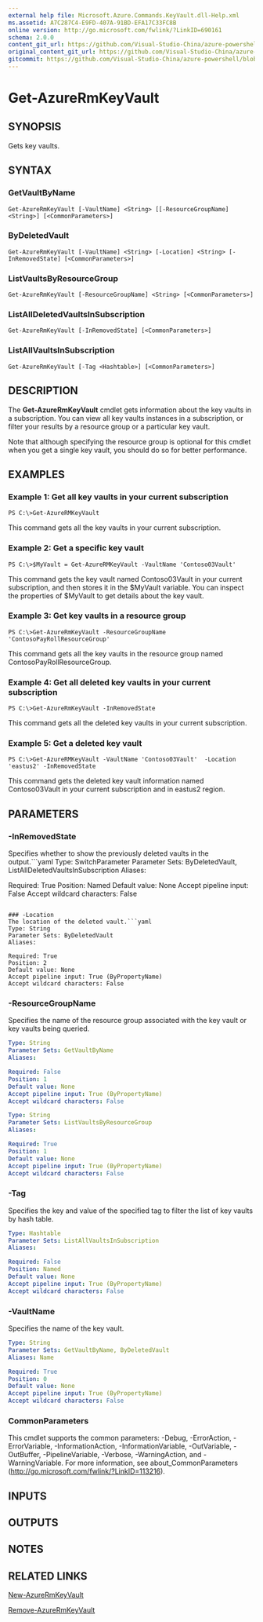 ```yaml
---
external help file: Microsoft.Azure.Commands.KeyVault.dll-Help.xml
ms.assetid: A7C287C4-E9FD-407A-91BD-EFA17C33FC8B
online version: http://go.microsoft.com/fwlink/?LinkID=690161
schema: 2.0.0
content_git_url: https://github.com/Visual-Studio-China/azure-powershell/blob/preview/src/ResourceManager/KeyVault/Commands.KeyVault/help/Get-AzureRmKeyVault.md
original_content_git_url: https://github.com/Visual-Studio-China/azure-powershell/blob/preview/src/ResourceManager/KeyVault/Commands.KeyVault/help/Get-AzureRmKeyVault.md
gitcommit: https://github.com/Visual-Studio-China/azure-powershell/blob/4d5786e0b0dfcc4386fd0f627ecbc75ac46bbdad
---
```


# Get-AzureRmKeyVault

## SYNOPSIS
Gets key vaults.

## SYNTAX

### GetVaultByName
```
Get-AzureRmKeyVault [-VaultName] <String> [[-ResourceGroupName] <String>] [<CommonParameters>]
```

### ByDeletedVault
```
Get-AzureRmKeyVault [-VaultName] <String> [-Location] <String> [-InRemovedState] [<CommonParameters>]
```

### ListVaultsByResourceGroup
```
Get-AzureRmKeyVault [-ResourceGroupName] <String> [<CommonParameters>]
```

### ListAllDeletedVaultsInSubscription
```
Get-AzureRmKeyVault [-InRemovedState] [<CommonParameters>]
```

### ListAllVaultsInSubscription
```
Get-AzureRmKeyVault [-Tag <Hashtable>] [<CommonParameters>]
```

## DESCRIPTION
The **Get-AzureRmKeyVault** cmdlet gets information about the key vaults in a subscription.
You can view all key vaults instances in a subscription, or filter your results by a resource group or a particular key vault.

Note that although specifying the resource group is optional for this cmdlet when you get a single key vault, you should do so for better performance.

## EXAMPLES

### Example 1: Get all key vaults in your current subscription
```
PS C:\>Get-AzureRMKeyVault
```

This command gets all the key vaults in your current subscription.

### Example 2: Get a specific key vault
```
PS C:\>$MyVault = Get-AzureRMKeyVault -VaultName 'Contoso03Vault'
```

This command gets the key vault named Contoso03Vault in your current subscription, and then stores it in the $MyVault variable.
You can inspect the properties of $MyVault to get details about the key vault.

### Example 3: Get key vaults in a resource group
```
PS C:\>Get-AzureRmKeyVault -ResourceGroupName 'ContosoPayRollResourceGroup'
```

This command gets all the key vaults in the resource group named ContosoPayRollResourceGroup.

### Example 4: Get all deleted key vaults in your current subscription
```
PS C:\>Get-AzureRmKeyVault -InRemovedState
```

This command gets all the deleted key vaults in your current subscription.

### Example 5: Get a deleted key vault
```
PS C:\>Get-AzureRMKeyVault -VaultName 'Contoso03Vault'  -Location 'eastus2' -InRemovedState
```

This command gets the deleted key vault information named Contoso03Vault in your current subscription and in eastus2 region.

## PARAMETERS

### -InRemovedState
Specifies whether to show the previously deleted vaults in the output.```yaml
Type: SwitchParameter
Parameter Sets: ByDeletedVault, ListAllDeletedVaultsInSubscription
Aliases: 

Required: True
Position: Named
Default value: None
Accept pipeline input: False
Accept wildcard characters: False
```

### -Location
The location of the deleted vault.```yaml
Type: String
Parameter Sets: ByDeletedVault
Aliases: 

Required: True
Position: 2
Default value: None
Accept pipeline input: True (ByPropertyName)
Accept wildcard characters: False
```

### -ResourceGroupName
Specifies the name of the resource group associated with the key vault or key vaults being queried.

```yaml
Type: String
Parameter Sets: GetVaultByName
Aliases: 

Required: False
Position: 1
Default value: None
Accept pipeline input: True (ByPropertyName)
Accept wildcard characters: False
```

```yaml
Type: String
Parameter Sets: ListVaultsByResourceGroup
Aliases: 

Required: True
Position: 1
Default value: None
Accept pipeline input: True (ByPropertyName)
Accept wildcard characters: False
```

### -Tag
Specifies the key and value of the specified tag to filter the list of key vaults by hash table.

```yaml
Type: Hashtable
Parameter Sets: ListAllVaultsInSubscription
Aliases: 

Required: False
Position: Named
Default value: None
Accept pipeline input: True (ByPropertyName)
Accept wildcard characters: False
```

### -VaultName
Specifies the name of the key vault.

```yaml
Type: String
Parameter Sets: GetVaultByName, ByDeletedVault
Aliases: Name

Required: True
Position: 0
Default value: None
Accept pipeline input: True (ByPropertyName)
Accept wildcard characters: False
```

### CommonParameters
This cmdlet supports the common parameters: -Debug, -ErrorAction, -ErrorVariable, -InformationAction, -InformationVariable, -OutVariable, -OutBuffer, -PipelineVariable, -Verbose, -WarningAction, and -WarningVariable. For more information, see about_CommonParameters (http://go.microsoft.com/fwlink/?LinkID=113216).

## INPUTS

## OUTPUTS

## NOTES

## RELATED LINKS

[New-AzureRmKeyVault](./New-AzureRmKeyVault.md)

[Remove-AzureRmKeyVault](./Remove-AzureRmKeyVault.md)

